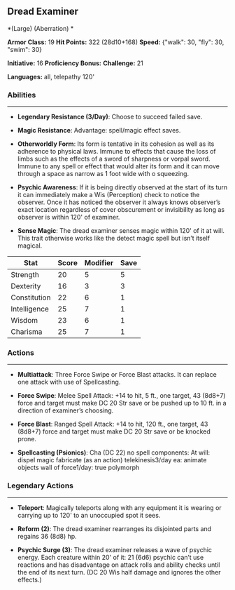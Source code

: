 ## Dread Examiner
*(Large) (Aberration) *

**Armor Class:** 19
**Hit Points:** 322 (28d10+168)
**Speed:** {"walk": 30, "fly": 30, "swim": 30}

**Initiative:** 16
**Proficiency Bonus:**
**Challenge:** 21

**Languages:** all, telepathy 120'

### Abilities
 --- 
- **Legendary Resistance (3/Day)**: Choose to succeed failed save.

- **Magic Resistance**: Advantage: spell/magic effect saves.

- **Otherworldly Form**: Its form is tentative in its cohesion as well as its adherence to physical laws. Immune to effects that cause the loss of limbs such as the effects of a sword of sharpness or vorpal sword. Immune to any spell or effect that would alter its form and it can move through a space as narrow as 1 foot wide with o squeezing.

- **Psychic Awareness**: If it is being directly observed at the start of its turn it can immediately make a Wis (Perception) check to notice the observer. Once it has noticed the observer it always knows observer’s exact location regardless of cover obscurement or invisibility as long as observer is within 120' of examiner.

- **Sense Magic**: The dread examiner senses magic within 120' of it at will. This trait otherwise works like the detect magic spell but isn’t itself magical.



| Stat | Score | Modifier | Save |
| ---- | ---- | ---- | ---- |
| Strength | 20 | 5 | 5 |
| Dexterity | 16 | 3 | 3 |
| Constitution | 22 | 6 | 1 |
| Intelligence | 25 | 7 | 1 |
| Wisdom | 23 | 6 | 1 |
| Charisma | 25 | 7 | 1 |

### Actions
 --- 
- **Multiattack**: Three Force Swipe or Force Blast attacks. It can replace one attack with use of Spellcasting.

- **Force Swipe**: Melee Spell Attack: +14 to hit, 5 ft., one target, 43 (8d8+7) force and target must make DC 20 Str save or be pushed up to 10 ft. in a direction of examiner’s choosing.

- **Force Blast**: Ranged Spell Attack: +14 to hit, 120 ft., one target, 43 (8d8+7) force and target must make DC 20 Str save or be knocked prone.

- **Spellcasting (Psionics)**: Cha (DC 22) no spell components: At will: dispel magic fabricate (as an action) telekinesis3/day ea: animate objects wall of force1/day: true polymorph

### Legendary Actions
 --- 
- **Teleport**: Magically teleports along with any equipment it is wearing or carrying up to 120' to an unoccupied spot it sees.

- **Reform (2)**: The dread examiner rearranges its disjointed parts and regains 36 (8d8) hp.

- **Psychic Surge (3)**: The dread examiner releases a wave of psychic energy. Each creature within 20' of it: 21 (6d6) psychic can’t use reactions and has disadvantage on attack rolls and ability checks until the end of its next turn. (DC 20 Wis half damage and ignores the other effects.)

